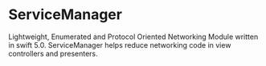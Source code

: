 # ServiceManager

Lightweight, Enumerated and Protocol Oriented Networking Module written in swift 5.0. ServiceManager helps reduce networking code in view controllers and presenters.
